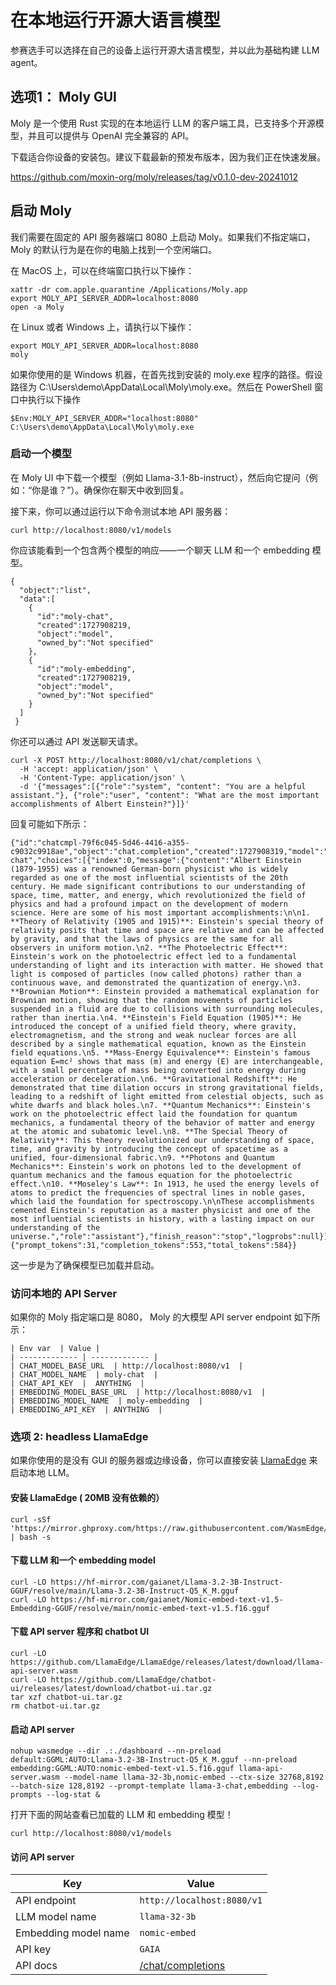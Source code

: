 # 在本地运行开源大语言模型

参赛选手可以选择在自己的设备上运行开源大语言模型，并以此为基础构建 LLM agent。

## 选项1： Moly GUI

Moly 是一个使用 Rust 实现的在本地运行 LLM 的客户端工具，已支持多个开源模型，并且可以提供与 OpenAI 完全兼容的 API。

下载适合你设备的安装包。建议下载最新的预发布版本，因为我们正在快速发展。

https://github.com/moxin-org/moly/releases/tag/v0.1.0-dev-20241012

## 启动 Moly
我们需要在固定的 API 服务器端口 8080 上启动 Moly。如果我们不指定端口，Moly 的默认行为是在你的电脑上找到一个空闲端口。

在 MacOS 上，可以在终端窗口执行以下操作：
```
xattr -dr com.apple.quarantine /Applications/Moly.app
export MOLY_API_SERVER_ADDR=localhost:8080
open -a Moly
```
在 Linux 或者 Windows 上，请执行以下操作：

```
export MOLY_API_SERVER_ADDR=localhost:8080
moly
```
如果你使用的是 Windows 机器，在首先找到安装的 moly.exe 程序的路径。假设路径为 C:\Users\demo\AppData\Local\Moly\moly.exe。然后在 PowerShell 窗口中执行以下操作

```
$Env:MOLY_API_SERVER_ADDR="localhost:8080"
C:\Users\demo\AppData\Local\Moly\moly.exe
```

### 启动一个模型

在 Moly UI 中下载一个模型（例如 Llama-3.1-8b-instruct），然后向它提问（例如：“你是谁？”）。确保你在聊天中收到回复。

接下来，你可以通过运行以下命令测试本地 API 服务器：

```
curl http://localhost:8080/v1/models
```
你应该能看到一个包含两个模型的响应——一个聊天 LLM 和一个 embedding 模型。

```
{
  "object":"list",
  "data":[
    {
      "id":"moly-chat",
      "created":1727908219,
      "object":"model",
      "owned_by":"Not specified"
    },
    {
      "id":"moly-embedding",
      "created":1727908219,
      "object":"model",
      "owned_by":"Not specified"
    }
  ]
 }
```
你还可以通过 API 发送聊天请求。

```
curl -X POST http://localhost:8080/v1/chat/completions \
  -H 'accept: application/json' \
  -H 'Content-Type: application/json' \
  -d '{"messages":[{"role":"system", "content": "You are a helpful assistant."}, {"role":"user", "content": "What are the most important accomplishments of Albert Einstein?"}]}'
```


回复可能如下所示：

```
{"id":"chatcmpl-79f6c045-5d46-4416-a355-c9032c9918ae","object":"chat.completion","created":1727908319,"model":"moly-chat","choices":[{"index":0,"message":{"content":"Albert Einstein (1879-1955) was a renowned German-born physicist who is widely regarded as one of the most influential scientists of the 20th century. He made significant contributions to our understanding of space, time, matter, and energy, which revolutionized the field of physics and had a profound impact on the development of modern science. Here are some of his most important accomplishments:\n\n1. **Theory of Relativity (1905 and 1915)**: Einstein's special theory of relativity posits that time and space are relative and can be affected by gravity, and that the laws of physics are the same for all observers in uniform motion.\n2. **The Photoelectric Effect**: Einstein's work on the photoelectric effect led to a fundamental understanding of light and its interaction with matter. He showed that light is composed of particles (now called photons) rather than a continuous wave, and demonstrated the quantization of energy.\n3. **Brownian Motion**: Einstein provided a mathematical explanation for Brownian motion, showing that the random movements of particles suspended in a fluid are due to collisions with surrounding molecules, rather than inertia.\n4. **Einstein's Field Equation (1905)**: He introduced the concept of a unified field theory, where gravity, electromagnetism, and the strong and weak nuclear forces are all described by a single mathematical equation, known as the Einstein field equations.\n5. **Mass-Energy Equivalence**: Einstein's famous equation E=mc² shows that mass (m) and energy (E) are interchangeable, with a small percentage of mass being converted into energy during acceleration or deceleration.\n6. **Gravitational Redshift**: He demonstrated that time dilation occurs in strong gravitational fields, leading to a redshift of light emitted from celestial objects, such as white dwarfs and black holes.\n7. **Quantum Mechanics**: Einstein's work on the photoelectric effect laid the foundation for quantum mechanics, a fundamental theory of the behavior of matter and energy at the atomic and subatomic level.\n8. **The Special Theory of Relativity**: This theory revolutionized our understanding of space, time, and gravity by introducing the concept of spacetime as a unified, four-dimensional fabric.\n9. **Photons and Quantum Mechanics**: Einstein's work on photons led to the development of quantum mechanics and the famous equation for the photoelectric effect.\n10. **Moseley's Law**: In 1913, he used the energy levels of atoms to predict the frequencies of spectral lines in noble gases, which laid the foundation for spectroscopy.\n\nThese accomplishments cemented Einstein's reputation as a master physicist and one of the most influential scientists in history, with a lasting impact on our understanding of the universe.","role":"assistant"},"finish_reason":"stop","logprobs":null}],"usage":{"prompt_tokens":31,"completion_tokens":553,"total_tokens":584}}
```
这一步是为了确保模型已加载并启动。

### 访问本地的 API Server

如果你的 Moly 指定端口是 8080， Moly 的大模型 API server endpoint 如下所示：

```
| Env var  | Value |
| ------------- | ------------- |
| CHAT_MODEL_BASE_URL  | http://localhost:8080/v1  |
| CHAT_MODEL_NAME  | moly-chat  |
| CHAT_API_KEY  |  ANYTHING  |
| EMBEDDING_MODEL_BASE_URL  | http://localhost:8080/v1  |
| EMBEDDING_MODEL_NAME  | moly-embedding  |
| EMBEDDING_API_KEY  | ANYTHING  |
```

### 选项 2: headless LlamaEdge

如果你使用的是没有 GUI 的服务器或边缘设备，你可以直接安装 [LlamaEdge](https://github.com/LlamaEdge) 来启动本地 LLM。

#### 安装 LlamaEdge ( 20MB 没有依赖的）

```
curl -sSf 'https://mirror.ghproxy.com/https://raw.githubusercontent.com/WasmEdge/WasmEdge/master/utils/install_v2.sh' | bash -s
```

#### 下载 LLM 和一个 embedding model


```
curl -LO https://hf-mirror.com/gaianet/Llama-3.2-3B-Instruct-GGUF/resolve/main/Llama-3.2-3B-Instruct-Q5_K_M.gguf
curl -LO https://hf-mirror.com/gaianet/Nomic-embed-text-v1.5-Embedding-GGUF/resolve/main/nomic-embed-text-v1.5.f16.gguf
```

#### 下载 API server 程序和 chatbot UI

```
curl -LO https://github.com/LlamaEdge/LlamaEdge/releases/latest/download/llama-api-server.wasm
curl -LO https://github.com/LlamaEdge/chatbot-ui/releases/latest/download/chatbot-ui.tar.gz
tar xzf chatbot-ui.tar.gz
rm chatbot-ui.tar.gz

```

#### 启动 API server

```
nohup wasmedge --dir .:./dashboard --nn-preload default:GGML:AUTO:Llama-3.2-3B-Instruct-Q5_K_M.gguf --nn-preload embedding:GGML:AUTO:nomic-embed-text-v1.5.f16.gguf llama-api-server.wasm --model-name llama-32-3b,nomic-embed --ctx-size 32768,8192 --batch-size 128,8192 --prompt-template llama-3-chat,embedding --log-prompts --log-stat &
```

打开下面的网站查看已加载的 LLM 和 embedding 模型！

```
curl http://localhost:8080/v1/models
```

#### 访问 API server

|  Key | Value |
| ------------- | ------------- |
| API endpoint  | `http://localhost:8080/v1`  |
| LLM model name  | `llama-32-3b`  |
| Embedding model name  | `nomic-embed`  |
| API key | `GAIA` |
| API docs | [/chat/completions](https://platform.openai.com/docs/api-reference/chat/create) | [/embeddings](https://platform.openai.com/docs/api-reference/embeddings/create) |

